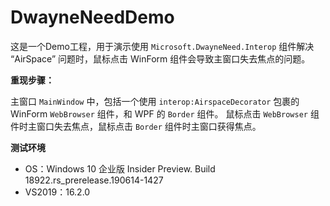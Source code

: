 # DwayneNeedDemo

这是一个Demo工程，用于演示使用 `Microsoft.DwayneNeed.Interop` 组件解决 “AirSpace” 问题时，鼠标点击 WinForm 组件会导致主窗口失去焦点的问题。

**重现步骤：**

主窗口 `MainWindow` 中，包括一个使用 `interop:AirspaceDecorator` 包裹的 WinForm `WebBrowser` 组件，和 WPF 的 `Border` 组件。
鼠标点击 `WebBrowser` 组件时主窗口失去焦点，鼠标点击 `Border` 组件时主窗口获得焦点。

**测试环境**

* OS：Windows 10 企业版 Insider Preview. Build 18922.rs_prerelease.190614-1427
* VS2019：16.2.0
